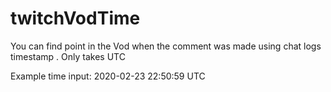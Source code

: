 # twitchVodTime
You can find point in the Vod when the comment was made using chat logs timestamp . Only takes UTC

Example time input: 2020-02-23 22:50:59 UTC
